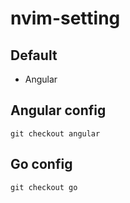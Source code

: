 # nvim-setting

## Default
- Angular
## Angular config
  ```shell
  git checkout angular
  ```

## Go config
  ```shell
  git checkout go
  ```
